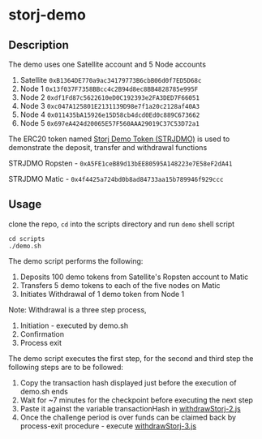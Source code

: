# storj-demo

## Description

The demo uses one Satellite account and 5 Node accounts

1. Satellite    `0xB1364DE770a9ac34179773B6cbB06d0f7ED5D68c`
2. Node 1   `0x13f037F7358BBcc4c2B94d8ec8BB4828785e995F`
3. Node 2   `0xdf1Fd87c5622610eD0C192393e2FA3DED7F66051`
4. Node 3   `0xc047A125801E2131139D98e7f1a20c2128af40A3`
5. Node 4   `0x011435bA15926e15D58cb4dcd0Ed0c889C673662`
6. Node 5   `0x697eA424d20065E57F560AAA29019C37C53D72a1`

The ERC20 token named [Storj Demo Token (STRJDMO)](/contracts/storj-demo-token.sol) is used to demonstrate the deposit, transfer and withdrawal functions

STRJDMO Ropsten - `0xA5FE1ceB89d13bEE80595A148223e7E58eF2dA41`

STRJDMO Matic - `0x4f4425a724bd0b8ad84733aa15b789946f929ccc` 


## Usage

clone the repo, `cd` into the scripts directory and run `demo` shell script

```
cd scripts
./demo.sh
```

The demo script performs the following:

1. Deposits 100 demo tokens from Satellite's Ropsten account to Matic
2. Transfers 5 demo tokens to each of the five nodes on Matic
3. Initiates Withdrawal of 1 demo token from Node 1 

Note: Withdrawal is a three step process,

1. Initiation - executed by demo.sh
2. Confirmation
3. Process exit

The demo script executes the first step, for the second and third step the following steps are to be followed:

1. Copy the transaction hash displayed just before the execution of demo.sh ends
2. Wait for ~7 minutes for the checkpoint before executing the next step
3. Paste it against the variable transactionHash in [withdrawStorj-2.js](/scripts/withdrawStorj-2.js)
4. Once the challenge period is over funds can be claimed back by process-exit procedure - execute [withdrawStorj-3.js](/scripts/withdrawStorj-3.js)
